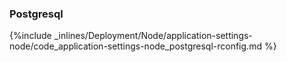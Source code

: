 <!-- usedin: [ _node/deployment/application-settings-node.md] -->


### Postgresql



{%include _inlines/Deployment/Node/application-settings-node/code_application-settings-node_postgresql-rconfig.md %}




